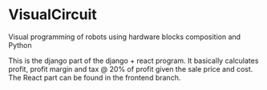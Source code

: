 # VisualCircuit
Visual programming of robots using hardware blocks composition and Python 

This is the django part of the django + react program. It basically calculates profit, profit margin and tax @ 20% of profit given the sale price and cost.
The React part can be found in the frontend branch.
